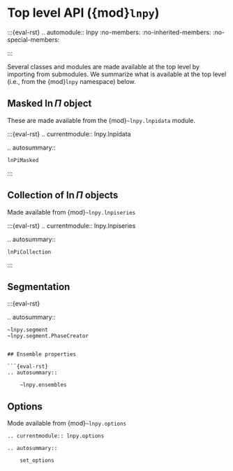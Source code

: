 # Top level API ({mod}`lnpy`)

:::{eval-rst}
.. automodule:: lnpy
   :no-members:
   :no-inherited-members:
   :no-special-members:

:::

Several classes and modules are made available at the top level by importing from submodules.
We summarize what is available at the top level (i.e., from the {mod}`lnpy` namespace) below.

## Masked $\ln\Pi$ object


These are made available from the {mod}`~lnpy.lnpidata` module.


:::{eval-rst}
.. currentmodule:: lnpy.lnpidata

.. autosummary::

    lnPiMasked
:::


## Collection of $\ln\Pi$ objects

Made available from {mod}`~lnpy.lnpiseries`

:::{eval-rst}
.. currentmodule:: lnpy.lnpiseries

.. autosummary::

    lnPiCollection

:::


## Segmentation

:::{eval-rst}

.. autosummary::

    ~lnpy.segment
    ~lnpy.segment.PhaseCreator

```

## Ensemble properties

```{eval-rst}
.. autosummary::

    ~lnpy.ensembles

```

## Options

Mode available from {mod}`~lnpy.options`

```{eval-rst}
.. currentmodule:: lnpy.options

.. autosummary::

    set_options

```
